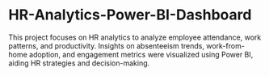 # HR-Analytics-Power-BI-Dashboard
This project focuses on HR analytics to analyze employee attendance, work patterns, and productivity. Insights on absenteeism trends, work-from-home adoption, and engagement metrics were visualized using Power BI, aiding HR strategies and decision-making.
